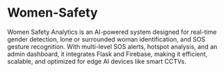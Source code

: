 # Women-Safety
Women Safety Analytics is an AI-powered system designed for real-time gender detection, lone or surrounded woman identification, and SOS gesture recognition. With multi-level SOS alerts, hotspot analysis, and an admin dashboard, it integrates Flask and Firebase, making it efficient, scalable, and optimized for edge AI devices like smart CCTVs.
